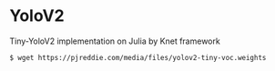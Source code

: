 # YoloV2
Tiny-YoloV2 implementation on Julia by Knet framework

```
$ wget https://pjreddie.com/media/files/yolov2-tiny-voc.weights
```

